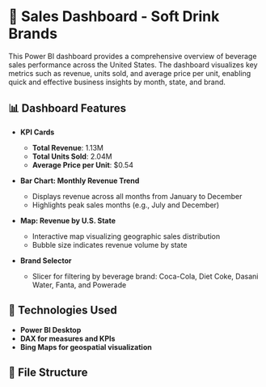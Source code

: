 # 🥤 Sales Dashboard - Soft Drink Brands

This Power BI dashboard provides a comprehensive overview of beverage sales performance across the United States. The dashboard visualizes key metrics such as revenue, units sold, and average price per unit, enabling quick and effective business insights by month, state, and brand.

## 📊 Dashboard Features

- **KPI Cards**
  - **Total Revenue**: 1.13M
  - **Total Units Sold**: 2.04M
  - **Average Price per Unit**: $0.54

- **Bar Chart: Monthly Revenue Trend**
  - Displays revenue across all months from January to December
  - Highlights peak sales months (e.g., July and December)

- **Map: Revenue by U.S. State**
  - Interactive map visualizing geographic sales distribution
  - Bubble size indicates revenue volume by state

- **Brand Selector**
  - Slicer for filtering by beverage brand: Coca-Cola, Diet Coke, Dasani Water, Fanta, and Powerade

## 📌 Technologies Used

- **Power BI Desktop**
- **DAX for measures and KPIs**
- **Bing Maps for geospatial visualization**

## 📁 File Structure

